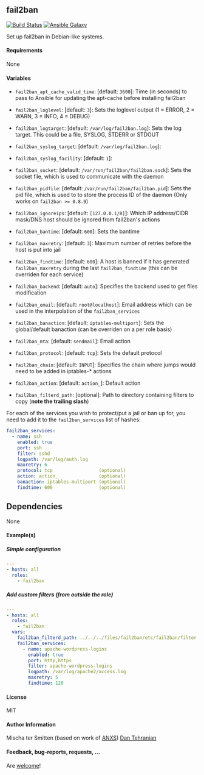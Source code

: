 ## fail2ban

[![Build Status](https://travis-ci.org/Oefenweb/ansible-fail2ban.svg?branch=master)](https://travis-ci.org/Oefenweb/ansible-fail2ban) [![Ansible Galaxy](http://img.shields.io/badge/ansible--galaxy-fail2ban-blue.svg)](https://galaxy.ansible.com/list#/roles/1435)

Set up fail2ban in Debian-like systems.

#### Requirements

None

#### Variables
- `fail2ban_apt_cache_valid_time`: [default: `3600`]: Time (in seconds) to pass to Ansible for updating the apt-cache before installing fail2ban

- `fail2ban_loglevel`: [default: `3`]: Sets the loglevel output (1 = ERROR, 2 = WARN, 3 = INFO, 4 = DEBUG)
- `fail2ban_logtarget`: [default: `/var/log/fail2ban.log`]: Sets the log target. This could be a file, SYSLOG, STDERR or STDOUT
- `fail2ban_syslog_target`: [default: `/var/log/fail2ban.log`]:
- `fail2ban_syslog_facility`: [default: `1`]:
- `fail2ban_socket`: [default: `/var/run/fail2ban/fail2ban.sock`]: Sets the socket file, which is used to communicate with the daemon
- `fail2ban_pidfile`: [default: `/var/run/fail2ban/fail2ban.pid`]: Sets the pid file, which is used to to store the process ID of the daemon (Only works on `fail2ban >= 0.8.9`)

- `fail2ban_ignoreips`: [default: `[127.0.0.1/8]`]: Which IP address/CIDR mask/DNS host should be ignored from fail2ban's actions
- `fail2ban_bantime`: [default: `600`]: Sets the bantime
- `fail2ban_maxretry`: [default: `3`]: Maximum number of retries before the host is put into jail
- `fail2ban_findtime`: [default: `600`]: A host is banned if it has generated `fail2ban_maxretry` during the last `fail2ban_findtime` (this can be overriden for each service)
- `fail2ban_backend`: [default: `auto`]: Specifies the backend used to get files modification
- `fail2ban_email`: [default: `root@localhost`]: Email address which can be used in the interpolation of the `fail2ban_services`
- `fail2ban_banaction`: [default: `iptables-multiport`]: Sets the global/default banaction (can be overriden on a per role basis)
- `fail2ban_mta`: [default: `sendmail`]: Email action
- `fail2ban_protocol`: [default: `tcp`]: Sets the default protocol
- `fail2ban_chain`: [default: `INPUT`]: Specifies the chain where jumps would need to be added in iptables-* actions
- `fail2ban_action`: [default: `action_`]: Default action

- `fail2ban_filterd_path`: [optional]: Path to directory containing filters to copy (**note the trailing slash**)

For each of the services you wish to protect/put a jail or ban up for, you need to add it to the `fail2ban_services` list of hashes:

```yaml
fail2ban_services:
  - name: ssh
    enabled: true
    port: ssh
    filter: sshd
    logpath: /var/log/auth.log
    maxretry: 6
    protocol: tcp                 (optional)
    action: action_               (optional)
    banaction: iptables-multiport (optional)
    findtime: 600                 (optional)
```

## Dependencies

None

#### Example(s)

##### Simple configuration

```yaml
---
- hosts: all
  roles:
    - fail2ban
```

##### Add custom filters (from outside the role)

```yaml
---
- hosts: all
  roles:
    - fail2ban
  vars:
    fail2ban_filterd_path: ../../../files/fail2ban/etc/fail2ban/filter.d/
    fail2ban_services:
      - name: apache-wordpress-logins
        enabled: true
        port: http,https
        filter: apache-wordpress-logins
        logpath: /var/log/apache2/access.log
        maxretry: 5
        findtime: 120
```

#### License

MIT

#### Author Information

Mischa ter Smitten (based on work of [ANXS](https://github.com/ANXS))
[Dan Tehranian](https://github.com/tehranian)

#### Feedback, bug-reports, requests, ...

Are [welcome](https://github.com/Oefenweb/ansible-fail2ban/issues)!
